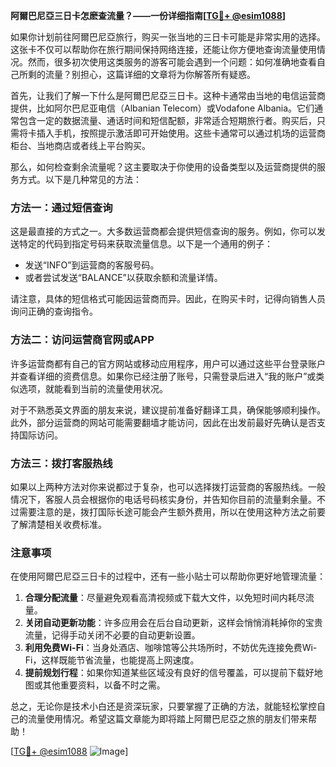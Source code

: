 **阿爾巴尼亞三日卡怎麽查流量？——一份详细指南[[TG💪+ @esim1088](https://t.me/s/esim1088)]**

如果你计划前往阿爾巴尼亞旅行，购买一张当地的三日卡可能是非常实用的选择。这张卡不仅可以帮助你在旅行期间保持网络连接，还能让你方便地查询流量使用情况。然而，很多初次使用这类服务的游客可能会遇到一个问题：如何准确地查看自己所剩的流量？别担心，这篇详细的文章将为你解答所有疑惑。

首先，让我们了解一下什么是阿爾巴尼亞三日卡。这种卡通常由当地的电信运营商提供，比如阿尔巴尼亚电信（Albanian Telecom）或Vodafone Albania。它们通常包含一定的数据流量、通话时间和短信配额，非常适合短期旅行者。购买后，只需将卡插入手机，按照提示激活即可开始使用。这些卡通常可以通过机场的运营商柜台、当地商店或者线上平台购买。

那么，如何检查剩余流量呢？这主要取决于你使用的设备类型以及运营商提供的服务方式。以下是几种常见的方法：

### 方法一：通过短信查询

这是最直接的方式之一。大多数运营商都会提供短信查询的服务。例如，你可以发送特定的代码到指定号码来获取流量信息。以下是一个通用的例子：

- 发送“INFO”到运营商的客服号码。
- 或者尝试发送“BALANCE”以获取余额和流量详情。

请注意，具体的短信格式可能因运营商而异。因此，在购买卡时，记得向销售人员询问正确的查询指令。

### 方法二：访问运营商官网或APP

许多运营商都有自己的官方网站或移动应用程序，用户可以通过这些平台登录账户并查看详细的资费信息。如果你已经注册了账号，只需登录后进入“我的账户”或类似选项，就能看到当前的流量使用状况。

对于不熟悉英文界面的朋友来说，建议提前准备好翻译工具，确保能够顺利操作。此外，部分运营商的网站可能需要翻墙才能访问，因此在出发前最好先确认是否支持国际访问。

### 方法三：拨打客服热线

如果以上两种方法对你来说都过于复杂，也可以选择拨打运营商的客服热线。一般情况下，客服人员会根据你的电话号码核实身份，并告知你目前的流量剩余量。不过需要注意的是，拨打国际长途可能会产生额外费用，所以在使用这种方法之前要了解清楚相关收费标准。

### 注意事项

在使用阿爾巴尼亞三日卡的过程中，还有一些小贴士可以帮助你更好地管理流量：

1. **合理分配流量**：尽量避免观看高清视频或下载大文件，以免短时间内耗尽流量。
2. **关闭自动更新功能**：许多应用会在后台自动更新，这样会悄悄消耗掉你的宝贵流量，记得手动关闭不必要的自动更新设置。
3. **利用免费Wi-Fi**：当身处酒店、咖啡馆等公共场所时，不妨优先连接免费Wi-Fi，这样既能节省流量，也能提高上网速度。
4. **提前规划行程**：如果你知道某些区域没有良好的信号覆盖，可以提前下载好地图或其他重要资料，以备不时之需。

总之，无论你是技术小白还是资深玩家，只要掌握了正确的方法，就能轻松掌控自己的流量使用情况。希望这篇文章能为即将踏上阿爾巴尼亞之旅的朋友们带来帮助！

[[TG💪+ @esim1088](https://t.me/s/esim1088) ![Image](https://i.postimg.cc/4NQfJmqS/Snipaste-2025-05-13-00-14-12.png)]